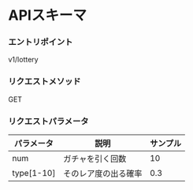 # APIスキーマ
### エントリポイント
v1/lottery  

### リクエストメソッド
GET

### リクエストパラメータ  
|パラメータ|説明|サンプル|  
|---|---|---|  
|num|ガチャを引く回数|10|  
|type[1-10]|そのレア度の出る確率|0.3|
